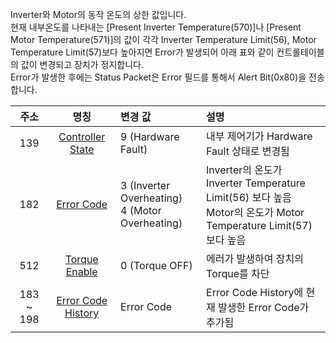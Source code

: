 Inverter와 Motor의 동작 온도의 상한 값입니다.  
현재 내부온도를 나타내는 [Present Inverter Temperature(570)]나 [Present Motor Temperature(571)]의 값이 각각 Inverter Temperature Limit(56), Motor Temperature Limit(57)보다 높아지면 Error가 발생되어 아래 표와 같이 컨트롤테이블의 값이 변경되고 장치가 정지합니다.  
Error가 발생한 후에는 Status Packet은 Error 필드를 통해서 Alert Bit(0x80)을 전송합니다.


| 주소      | 명칭                | 변경 값                                             | 설명                                                                                       |
|:---------:|:------------------:|:----------------------------------------------------|:------------------------------------------------------------------------------------------|
| 139       | [Controller State]   | 9 (Hardware Fault)                                  | 내부 제어기가 Hardware Fault 상태로 변경됨                                                  |
| 182       | [Error Code]         | 3 (Inverter Overheating)<br />4 (Motor Overheating) | Inverter의 온도가 Inverter Temperature Limit(56) 보다 높음<br />Motor의 온도가 Motor Temperature Limit(57) 보다 높음 |
| 512       | [Torque Enable]      | 0 (Torque OFF)                                      | 에러가 발생하여 장치의 Torque를 차단                                                         |
| 183 ~ 198 | [Error Code History] | Error Code                                          | Error Code History에 현재 발생한 Error Code가 추가됨                                        |

[Controller State]: #controller-state139
[Error Code]: #error-code182
[Torque Enable]: #torque-enable512
[Error Code History]: #error-code-history183